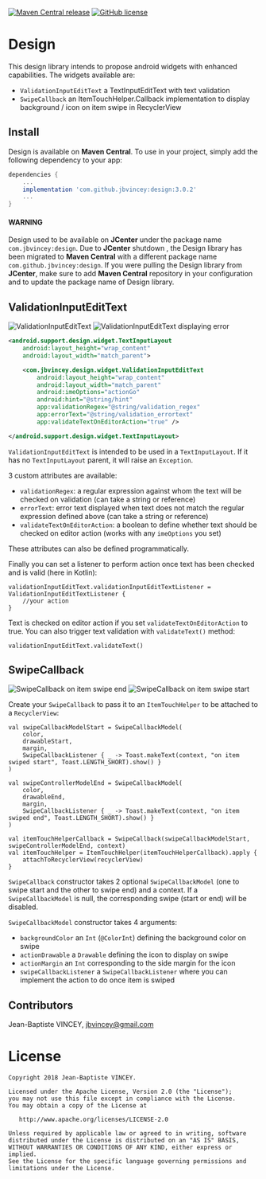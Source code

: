 [![Maven Central release](https://img.shields.io/badge/jcenter-3.0.2-blue.svg?style=flat)](https://s01.oss.sonatype.org/service/local/repositories/releases/content/com/github/jbvincey/design/3.0.2/)
[![GitHub license](https://img.shields.io/badge/license-Apache%20License%202.0-blue.svg?style=flat)](http://www.apache.org/licenses/LICENSE-2.0)

Design
=======

This design library intends to propose android widgets with enhanced capabilities. The widgets available are:
 * `ValidationInputEditText` a TextInputEditText with text validation
 * `SwipeCallback` an ItemTouchHelper.Callback implementation to display background / icon on item swipe in RecyclerView

## Install

Design is available on **Maven Central**. To use in your project, simply add the following dependency to your app:
```gradle
dependencies {
    ...
    implementation 'com.github.jbvincey:design:3.0.2'
    ...
}
```

#### WARNING

Design used to be available on **JCenter** under the package name `com.jbvincey:design`. 
Due to **JCenter** shutdown , the Design library has been migrated to **Maven Central** with a different package name `com.github.jbvincey:design`.
If you were pulling the Design library from **JCenter**, make sure to add **Maven Central** repository in your configuration and to update the package name of Design library.


## ValidationInputEditText

![ValidationInputEditText](assets/design_sample1.png?raw=true)
![ValidationInputEditText displaying error](assets/design_sample2.png?raw=true)

```xml
<android.support.design.widget.TextInputLayout
    android:layout_height="wrap_content"
    android:layout_width="match_parent">

    <com.jbvincey.design.widget.ValidationInputEditText
        android:layout_height="wrap_content"
        android:layout_width="match_parent"
        android:imeOptions="actionGo"
        android:hint="@string/hint"
        app:validationRegex="@string/validation_regex" 
        app:errorText="@string/validation_errortext"
        app:validateTextOnEditorAction="true" />

</android.support.design.widget.TextInputLayout>

```

`ValidationInputEditText` is intended to be used in a `TextInputLayout`. If it has no `TextInputLayout` parent, it will raise an `Exception`.

3 custom attributes are available:
 * `validationRegex`: a regular expression against whom the text will be checked on validation (can take a string or reference)
 * `errorText`: error text displayed when text does not match the regular expression defined above (can take a string or reference)
 * `validateTextOnEditorAction`: a boolean to define whether text should be checked on editor action (works with any `imeOptions` you set)

These attributes can also be defined programmatically.

Finally you can set a listener to perform action once text has been checked and is valid (here in Kotlin):
```
validationInputEditText.validationInputEditTextListener = ValidationInputEditTextListener {
    //your action
}
```

Text is checked on editor action if you set `validateTextOnEditorAction` to true. You can also trigger text validation with `validateText()` method:
```
validationInputEditText.validateText()
```

## SwipeCallback

![SwipeCallback on item swipe end](assets/design_sample3.png?raw=true)
![SwipeCallback on item swipe start](assets/design_sample4.png?raw=true)

Create your `SwipeCallback` to pass it to an `ItemTouchHelper` to be attached to a `RecyclerView`:
```
val swipeCallbackModelStart = SwipeCallbackModel(
    color,
    drawableStart,
    margin,
    SwipeCallbackListener { _ -> Toast.makeText(context, "on item swiped start", Toast.LENGTH_SHORT).show() }
)

val swipeControllerModelEnd = SwipeCallbackModel(
    color,
    drawableEnd,
    margin,
    SwipeCallbackListener { _ -> Toast.makeText(context, "on item swiped end", Toast.LENGTH_SHORT).show() }
)

val itemTouchHelperCallback = SwipeCallback(swipeCallbackModelStart, swipeControllerModelEnd, context)
val itemTouchHelper = ItemTouchHelper(itemTouchHelperCallback).apply {
    attachToRecyclerView(recyclerView)
}
```

`SwipeCallback` constructor takes 2 optional `SwipeCallbackModel` (one to swipe start and the other to swipe end) and a context.
If a `SwipeCallbackModel` is null, the corresponding swipe (start or end) will be disabled.

`SwipeCallbackModel` constructor takes 4 arguments:
 * `backgroundColor` an `Int` (`@ColorInt`) defining the background color on swipe
 * `actionDrawable` a `Drawable` defining the icon to display on swipe
 * `actionMargin` an `Int` corresponding to the side margin for the icon
 * `swipeCallbackListener` a `SwipeCallbackListener` where you can implement the action to do once item is swiped

## Contributors

Jean-Baptiste VINCEY, jbvincey@gmail.com


License
=======

    Copyright 2018 Jean-Baptiste VINCEY.

    Licensed under the Apache License, Version 2.0 (the "License");
    you may not use this file except in compliance with the License.
    You may obtain a copy of the License at

       http://www.apache.org/licenses/LICENSE-2.0

    Unless required by applicable law or agreed to in writing, software
    distributed under the License is distributed on an "AS IS" BASIS,
    WITHOUT WARRANTIES OR CONDITIONS OF ANY KIND, either express or implied.
    See the License for the specific language governing permissions and
    limitations under the License.


